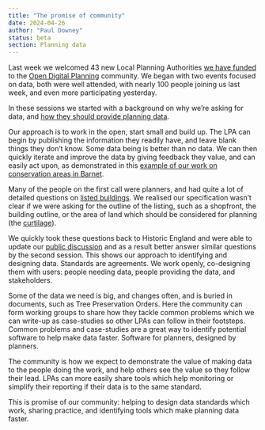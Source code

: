 ```yaml
---
title: "The promise of community"
date: 2024-04-26
author: "Paul Downey"
status: beta
section: Planning data
---
```


Last week we welcomed 43 new Local Planning Authorities [we have funded](https://dluhcdigital.blog.gov.uk/2024/02/27/allocation-of-funding-for-council-led-initiatives-advancing-innovative-digital-planning-services/) to the [Open Digital Planning](https://opendigitalplanning.org/) community. We began with two events focused on data, both were well attended, with nearly 100 people joining us last week, and even more participating yesterday.

In these sessions we started with a background on why we’re asking for data, and [how they should provide planning data](https://docs.google.com/presentation/d/e/2PACX-1vSPH6o-fNqQwrUk1bZGjxO-q7pflKj8HzntbduhjnfnwMCvrbjHaRphTJm3FHNbHwh6xxWhqRRL5Zta/pub?start=false&loop=false&delayms=3000).

Our approach is to work in the open, start small and build up. The LPA can begin by publishing the information they readily have, and leave blank things they don’t know. Some data being is better than no data. We can then quickly iterate and improve the data by giving feedback they value, and can easily act upon, as demonstrated in this [example of our work on conservation areas in Barnet](https://digital-land.github.io/barnet-conservation-areas/).

Many of the people on the first call were planners, and had quite a lot of detailed questions on [listed buildings](https://considerations.planning-data.dev/planning-consideration/listed-buildings). We realised our specification wasn’t clear if we were asking for the outline of the listing, such as a shopfront, the building outline, or the area of land which should be considered for planning (the [curtilage](https://historicengland.org.uk/images-books/publications/listed-buildings-and-curtilage-advice-note-10/heag125-listed-buildings-and-curtilage/)). 

We quickly took these questions back to Historic England and were able to update our [public discussion](https://github.com/digital-land/data-standards-backlog/discussions/44) and as a result better answer similar questions by the second session. This shows our approach to identifying and designing data. Standards are agreements. We work openly, co-designing them with users: people needing data, people providing the data, and stakeholders.

Some of the data we need is big, and changes often, and is buried in documents, such as Tree Preservation Orders. Here the community can form working groups to share how they tackle common problems which we can write-up as case-studies so other LPAs can follow in their footsteps. Common problems and case-studies are a great way to identify potential software to help make data faster. Software for planners, designed by planners.

The community is how we expect to demonstrate the value of making data to the people doing the work, and help others see the value so they follow their lead. LPAs can more easily share tools which help monitoring or simplify their reporting if their data is to the same standard.

This is promise of our community: helping to design data standards which work, sharing practice, and identifying tools which make planning data faster.  
